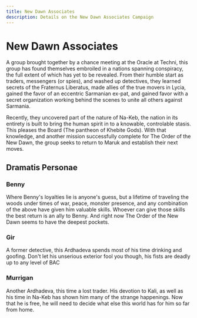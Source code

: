 ```yaml
---
title: New Dawn Associates
description: Details on the New Dawn Associates Campaign
---
```

# New Dawn Associates

A group brought together by a chance meeting at the Oracle at Techni, this group has found themselves embroiled in a nations spanning conspiracy, the full extent of which has yet to be revealed. From their humble start as traders, messengers (or spies), and washed up detectives, they learned secrets of the Fraternus Liberatus, made allies of the true movers in Lycia, gained the favor of an eccentric Sarmanian ex-pat, and gained favor with a secret organization working behind the scenes to unite all others against Sarmania.

Recently, they uncovered part of the nature of Na-Keb, the nation in its entirety is built to bring the human spirit in to a knowable, controlable stasis. This pleases the Board (The pantheon of Khebite Gods). With that knowledge, and another mission successfully complete for The Order of the New Dawn, the group seeks to return to Maruk and establish their next moves.

## Dramatis Personae
### Benny
Where Benny's loyalties lie is anyone's guess, but a lifetime of traveling the woods under times of war, peace, monster presence, and any combination of the above have given him valuable skills. Whoever can give those skills the best return is an ally to Benny. And right now The Order of the New Dawn seems to have the deepest pockets.
### Gir
A former detective, this Ardhadeva spends most of his time drinking and goofing. Don't let his unserious exterior fool you though, his fists are deadly up to any level of BAC
### Murrigan
Another Ardhadeva, this time a lost trader. His devotion to Kali, as well as his time in Na-Keb has shown him many of the strange happenings. Now that he is free, he will need to decide what else this world has for him so far from home. 